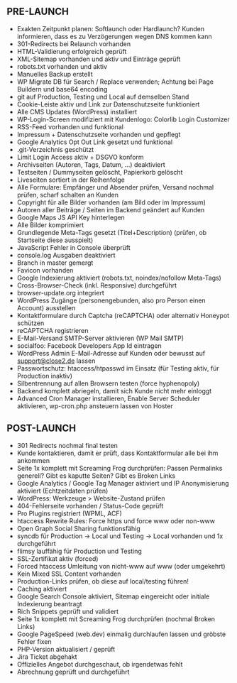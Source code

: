 ## PRE-LAUNCH
- Exakten Zeitpunkt planen: Softlaunch oder Hardlaunch? Kunden informieren, dass es zu Verzögerungen wegen DNS kommen kann
- 301-Redirects bei Relaunch vorhanden
- HTML-Validierung erfolgreich geprüft
- XML-Sitemap vorhanden und aktiv und Einträge geprüft
- robots.txt vorhanden und aktiv
- Manuelles Backup erstellt
- WP Migrate DB für Search / Replace verwenden; Achtung bei Page Buildern und base64 encoding
- git auf Production, Testing und Local auf demselben Stand
- Cookie-Leiste aktiv und Link zur Datenschutzseite funktioniert
- Alle CMS Updates (WordPress) installiert
- WP-Login-Screen modifiziert mit Kundenlogo: Colorlib Login Customizer
- RSS-Feed vorhanden und funktional
- Impressum + Datenschutzseite vorhanden und gepflegt
- Google Analytics Opt Out Link gesetzt und funktional
- .git-Verzeichnis geschützt
- Limit Login Access aktiv + DSGVO konform
- Archivseiten (Autoren, Tags, Datum, ...) deaktiviert
- Testseiten / Dummyseiten gelöscht, Papierkorb gelöscht
- Liveseiten sortiert in der Reihenfolge
- Alle Formulare: Empfänger und Absender prüfen, Versand nochmal prüfen, scharf schalten an Kunden
- Copyright für alle Bilder vorhanden (am Bild oder im Impressum)
- Autoren aller Beiträge / Seiten im Backend geändert auf Kunden
- Google Maps JS API Key hinterlegen
- Alle Bilder komprimiert
- Grundlegende Meta-Tags gesetzt (Titel+Description) (prüfen, ob Startseite diese ausspielt)
- JavaScript Fehler in Console überprüft
- console.log Ausgaben deaktiviert
- Branch in master gemergt
- Favicon vorhanden
- Google Indexierung aktiviert (robots.txt, noindex/nofollow Meta-Tags)
- Cross-Browser-Check (inkl. Responsive) durchgeführt
- browser-update.org integriert
- WordPress Zugänge (personengebunden, also pro Person einen Account) ausstellen
- Kontaktformulare durch Captcha (reCAPTCHA) oder alternativ Honeypot schützen
- reCAPTCHA registrieren
- E-Mail-Versand SMTP-Server aktivieren (WP Mail SMTP)
- socialfoo: Facebook Developers App Id eintragen
- WordPress Admin E-Mail-Adresse auf Kunden oder bewusst auf support@close2.de lassen
- Passwortschutz: htaccess/htpasswd im Einsatz (für Testing aktiv, für Production inaktiv)
- Silbentrennung auf allen Browsern testen (force hyphenopoly)
- Backend komplett abriegeln, damit sich Kunde nicht mehr einloggt
- Advanced Cron Manager installieren, Enable Server Scheduler aktivieren, wp-cron.php ansteuern lassen von Hoster

## POST-LAUNCH
- 301 Redirects nochmal final testen
- Kunde kontaktieren, damit er prüft, dass Kontaktformular alle bei ihm ankommen
- Seite 1x komplett mit Screaming Frog durchprüfen: Passen Permalinks generell? Gibt es kaputte Seiten? Gibt es Broken Links
- Google Analytics / Google Tag Manager aktiviert und IP Anonymisierung aktiviert (Echtzeitdaten prüfen)
- WordPress: Werkzeuge > Website-Zustand prüfen
- 404-Fehlerseite vorhanden / Status-Code geprüft
- Pro Plugins registriert (WPML, ACF)
- htaccess Rewrite Rules: Force https und force www oder non-www
- Open Graph Social Sharing funktionsfähig
- syncdb für Production -> Local und Testing -> Local vorhanden und 1x durchgeführt
- flimsy lauffähig für Production und Testing
- SSL-Zertifikat aktiv (forced)
- Forced htaccess Umleitung von nicht-www auf www (oder umgekehrt)
- Kein Mixed SSL Content vorhanden
- Production-Links prüfen, ob diese auf local/testing führen!
- Caching aktiviert
- Google Search Console aktiviert, Sitemap eingereicht oder initiale Indexierung beantragt
- Rich Snippets geprüft und validiert
- Seite 1x komplett mit Screaming Frog durchprüfen (nochmal Broken Links)
- Google PageSpeed (web.dev) einmalig durchlaufen lassen und gröbste Fehler fixen
- PHP-Version aktualisiert / geprüft
- Jira Ticket abgehakt
- Offizielles Angebot durchgeschaut, ob irgendetwas fehlt
- Abrechnung geprüft und durchgeführt